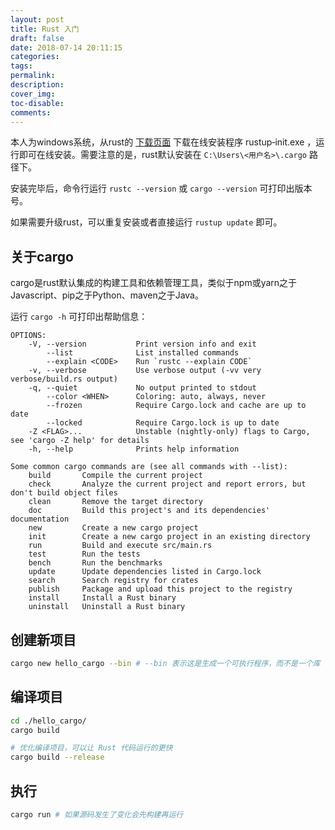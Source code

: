 ```yaml
---
layout: post
title: Rust 入门
draft: false
date: 2018-07-14 20:11:15
categories:
tags:
permalink:
description:
cover_img:
toc-disable:
comments:
---
```


本人为windows系统，从rust的 [下载页面](https://www.rust-lang.org/zh-CN/install.html) 下载在线安装程序 rustup‑init.exe ，运行即可在线安装。需要注意的是，rust默认安装在 `C:\Users\<用户名>\.cargo` 路径下。

安装完毕后，命令行运行 `rustc --version` 或 `cargo --version` 可打印出版本号。

如果需要升级rust，可以重复安装或者直接运行 `rustup update` 即可。

## 关于cargo

cargo是rust默认集成的构建工具和依赖管理工具，类似于npm或yarn之于Javascript、pip之于Python、maven之于Java。

运行 `cargo -h` 可打印出帮助信息：

```
OPTIONS:
    -V, --version           Print version info and exit
        --list              List installed commands
        --explain <CODE>    Run `rustc --explain CODE`
    -v, --verbose           Use verbose output (-vv very verbose/build.rs output)
    -q, --quiet             No output printed to stdout
        --color <WHEN>      Coloring: auto, always, never
        --frozen            Require Cargo.lock and cache are up to date
        --locked            Require Cargo.lock is up to date
    -Z <FLAG>...            Unstable (nightly-only) flags to Cargo, see 'cargo -Z help' for details
    -h, --help              Prints help information

Some common cargo commands are (see all commands with --list):
    build       Compile the current project
    check       Analyze the current project and report errors, but don't build object files
    clean       Remove the target directory
    doc         Build this project's and its dependencies' documentation
    new         Create a new cargo project
    init        Create a new cargo project in an existing directory
    run         Build and execute src/main.rs
    test        Run the tests
    bench       Run the benchmarks
    update      Update dependencies listed in Cargo.lock
    search      Search registry for crates
    publish     Package and upload this project to the registry
    install     Install a Rust binary
    uninstall   Uninstall a Rust binary
```

## 创建新项目

```bash
cargo new hello_cargo --bin # --bin 表示这是生成一个可执行程序，而不是一个库
```

## 编译项目

```bash
cd ./hello_cargo/
cargo build

# 优化编译项目，可以让 Rust 代码运行的更快
cargo build --release
```

## 执行

```bash
cargo run # 如果源码发生了变化会先构建再运行
```